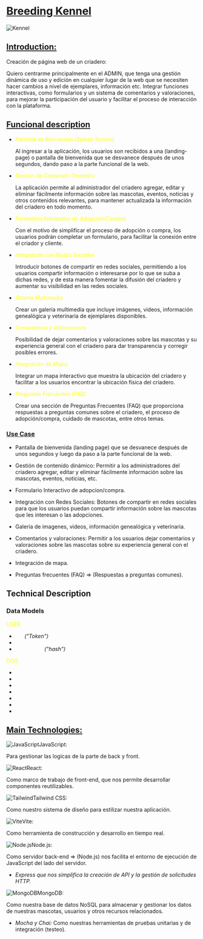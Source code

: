 # <u>Breeding Kennel</u>

![Kennel](https://media2.giphy.com/media/v1.Y2lkPTc5MGI3NjExbGYxOGh5b2t5aDh5ZmtuMXRua2twOTR5cGY5cXg1bmd3YmR6bmt5MCZlcD12MV9pbnRlcm5hbF9naWZfYnlfaWQmY3Q9Zw/cImxFRmPTQx5I7HU8l/giphy.gif)

## <u>Introduction:</u>

Creación de página web de un criadero:

Quiero centrarme principalmente en el ADMIN, que tenga una gestión dinámica de uso y edición en cualquier lugar de la web que se necesiten hacer cambios a nivel de ejemplares, información etc.
Integrar funciones interactivas, como formularios y un sistema de comentarios y valoraciones, para mejorar la participación del usuario y facilitar el proceso de interacción con la plataforma.

## <u>Funcional description</u>

- _<p style="color:yellow;">Pantalla de Bienvenida (Splash Screen)</p>_
  Al ingresar a la aplicación, los usuarios son recibidos a una (landing-page) o pantalla de bienvenida que se desvanece después de unos segundos, dando paso a la parte funcional de la web.

- _<p style="color:yellow;">Gestión de Contenido Dinámico</p>_
  La aplicación permite al administrador del criadero agregar, editar y eliminar fácilmente información sobre las mascotas, eventos, noticias y otros contenidos relevantes, para mantener actualizada la información del criadero en todo momento.

- _<p style="color:yellow;">Formulario Interactivo de Adopción/Compra</p>_
  Con el motivo de simplificar el proceso de adopción o compra, los usuarios podrán completar un formulario, para facilitar la conexión entre el criador y cliente.

- _<p style="color:yellow;">Integración con Redes Sociales</p>_
  Introducir botones de compartir en redes sociales, permitiendo a los usuarios compartir información o interesarse por lo que se suba a dichas redes, y de esta manera fomentar la difusión del criadero y aumentar su visibilidad en las redes sociales.

- _<p style="color:yellow;">Galería Multimedia</p>_
  Crear un galería multimedia que incluye imágenes, videos, información genealógica y veterinaria de ejemplares disponibles.

- _<p style="color:yellow;">Comentarios y Valoraciones</p>_
  Posibilidad de dejar comentarios y valoraciones sobre las mascotas y su experiencia general con el criadero para dar transparencia y corregir posibles errores.

- _<p style="color:yellow;">Integración de Mapa</p>_
  Integrar un mapa interactivo que muestra la ubicación del criadero y facilitar a los usuarios encontrar la ubicación física del criadero.

- _<p style="color:yellow;">Preguntas Frecuentes (FAQ)</p>_
  Crear una sección de Preguntas Frecuentes (FAQ) que proporciona respuestas a preguntas comunes sobre el criadero, el proceso de adopción/compra, cuidado de mascotas, entre otros temas.

### <u>Use Case</u>

- Pantalla de bienvenida (landing page) que se desvanece después de unos segundos y luego da paso a la parte funcional de la web.

- Gestión de contenido dinámico: Permitir a los administradores del criadero agregar, editar y eliminar fácilmente información sobre las mascotas, eventos, noticias, etc.

- Formulario Interactivo de adopcion/compra.

- Integración con Redes Sociales: Botones de compartir en redes sociales para que los usuarios puedan compartir información sobre las mascotas que les interesan o las adopciones.

- Galería de imagenes, videos, información genealógica y veterinaria.

- Comentarios y valoraciones: Permitir a los usuarios dejar comentarios y valoraciones sobre las mascotas sobre su experiencia general con el criadero.

- Integración de mapa.

- Preguntas frecuentes (FAQ) => (Respuestas a preguntas comunes).

## Technical Description

### Data Models

<p style="color:yellow;">USER<p/>

- <u style="color:white;">id :</u> _("Token")_
- <u style="color:white;">email :</u>
- <u style="color:white;">password :</u> _("hash")_

<p style="color:yellow;">DOG<p/>

- <u style="color:white;">id :</u>
- <u style="color:white;">chip :</u>
- <u style="color:white;">nombre :</u>
- <u style="color:white;">nacimiento :</u>
- <u style="color:white;">genero :</u>
- <u style="color:white;">afijo :</u>
- <u style="color:white;">imagen :</u>

## <u>Main Technologies:</u>

![JavaScript](https://img.icons8.com/?size=48&id=108784&format=png)JavaScript: <p>Para gestionar las logicas de la parte de back y front.<p/>

![React](https://img.icons8.com/?size=40&id=bzf0DqjXFHIW&format=png)React: <p>Como marco de trabajo de front-end, que nos permite desarrollar componentes reutilizables.<p/>

![Tailwind](https://img.icons8.com/?size=48&id=4PiNHtUJVbLs&format=png)Tailwind CSS: <p>Como nuestro sistema de diseño para estilizar nuestra aplicación.<p/>

![Vite](https://img.icons8.com/?size=48&id=dJjTWMogzFzg&format=png)Vite: <p>Como herramienta de construcción y desarrollo en tiempo real.<p/>

![Node.js](https://img.icons8.com/?size=48&id=54087&format=png)Node.js: <p>Como servidor back-end => (Node.js) nos facilita el entorno de ejecución de JavaScript del lado del servidor.<p/>

- _Express que nos simplifica la creación de API y la gestión de solicitudes HTTP._

![MongoDB](https://img.icons8.com/?size=48&id=74402&format=png)MongoDB: <p>Como nuestra base de datos NoSQL para almacenar y gestionar los datos de nuestras mascotas, usuarios y otros recursos relacionados.<p/>

- _Mocha y Chai:_ Como nuestras herramientas de pruebas unitarias y de integración (testeo).
